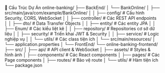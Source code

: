 📁 Cấu Trúc Dự Án
online-banking/
├── BackEnd/
│   └── BankOnline/
│       ├── src/main/java/com/example/BankOnline/
│       │   ├── config/          # Cấu hình Security, CORS, WebSocket
│       │   ├── controller/      # Các REST API endpoints
│       │   ├── dto/            # Data Transfer Objects
│       │   ├── entity/         # Các entity JPA
│       │   ├── Enum/           # Các kiểu liệt kê
│       │   ├── repository/     # Repositories cơ sở dữ liệu
│       │   ├── security/       # Triển khai JWT & Security
│       │   ├── service/        # Logic nghiệp vụ
│       │   └── utils/          # Các class tiện ích
│       └── src/main/resources/
│           └── application.properties
│
└── FrontEnd/
    └── online-banking-frontend/
        ├── src/
        │   ├── api/            # API client & WebSocket
        │   ├── assets/         # Styles & hình ảnh
        │   ├── components/     # Các React components
        │   ├── pages/          # Các Page components
        │   ├── routes/         # Bảo vệ route
        │   └── utils/          # Hàm tiện ích
        └── package.json
